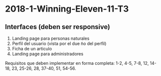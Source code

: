 # 2018-1-Winning-Eleven-11-T3
## Interfaces (deben ser responsive)
1. Landing page para personas naturales
2. Perfil del usuario (vista por el due ̃no del perfil)
3. Ficha de un articulo
4. Landing page para administradores

Requisitos que deben implementar en forma completa: 1-2, 4-5, 7-8, 12, 14-18, 23, 25-26, 28, 37-40, 51, 54-56.
